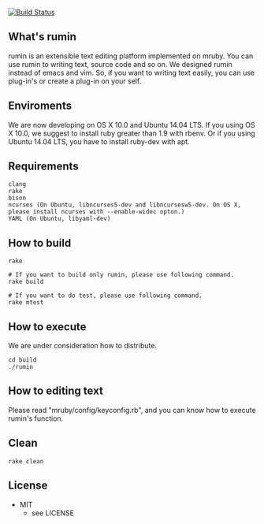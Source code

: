 [![Build Status](https://travis-ci.org/ncq/rumin.svg?branch=master)](https://travis-ci.org/ncq/rumin)

## What's rumin
rumin is an extensible text editing platform implemented on mruby.
You can use rumin to writing text, source code and so on.
We designed rumin instead of emacs and vim.
So, if you want to writing text easily, 
you can use plug-in's or create a plug-in on your self.

## Enviroments
We are now developing on OS X 10.0 and Ubuntu 14.04 LTS.
If you using OS X 10.0, we suggest to install ruby greater than 1.9 with rbenv.
Or if you using Ubuntu 14.04 LTS, you have to install ruby-dev with apt.

## Requirements

    clang
    rake
    bison
    ncurses (On Ubuntu, libncurses5-dev and libncursesw5-dev. On OS X, please install ncurses with --enable-widec opton.)
    YAML (On Ubuntu, libyaml-dev)

## How to build

    rake
    
    # If you want to build only rumin, please use following command.
    rake build

    # If you want to do test, please use following command.
    rake mtest
    
## How to execute
We are under consideration how to distribute.

    cd build
    ./rumin

## How to editing text
Please read "mruby/config/keyconfig.rb", and you can know how to execute rumin's function.

## Clean

    rake clean

## License
* MIT
  * see LICENSE